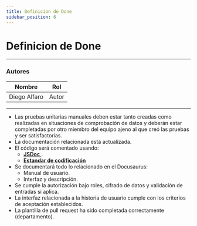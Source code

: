```yaml
---
title: Definicion de Done
sidebar_position: 6
---
```


# Definicion de Done

---

### Autores

| Nombre       | Rol   |
| ------------ | ----- |
| Diego Alfaro | Autor |

---

- Las pruebas unitarias manuales deben estar tanto creadas como realizadas en situaciones de comprobación de datos y deberán estar completadas por otro miembro del equipo ajeno al que creó las pruebas y ser satisfactorias.
- La documentación relacionada está actualizada.
- El código será comentado usando:
  - [**JSDoc** ](https://medium.com/swlh/creating-better-jsdoc-documentation-8b7a65744dcb).
  - [**Estandar de codificación**](/docs/guias/standards/general.md)
- Se documentará todo lo relacionado en el Docusaurus:
  - Manual de usuario.
  - Interfaz y descripción.
- Se cumple la autorización bajo roles, cifrado de datos y validación de entradas si aplica.
- La interfaz relacionada a la historia de usuario cumple con los criterios de aceptación establecidos.
- La plantilla de pull request ha sido completada correctamente (departamento).
